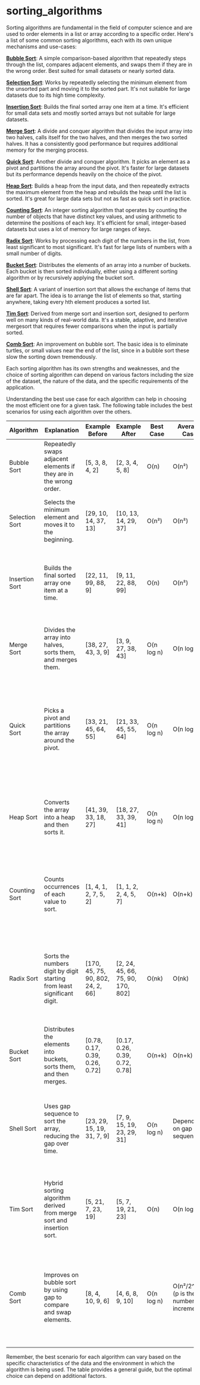 # sorting_algorithms

Sorting algorithms are fundamental in the field of computer science and are used to order elements in a list or array according to a specific order. Here's a list of some common sorting algorithms, each with its own unique mechanisms and use-cases:

**[Bubble Sort](https://github.com/Pete-ComSci/sorting_algorithms/tree/aee04d6e5bee71c9db49c54d927f4909a6b335ac/bubble_sort)**: A simple comparison-based algorithm that repeatedly steps through the list, compares adjacent elements, and swaps them if they are in the wrong order. Best suited for small datasets or nearly sorted data.

**[Selection Sort](https://github.com/Pete-ComSci/sorting_algorithms/tree/aee04d6e5bee71c9db49c54d927f4909a6b335ac/selection_sort)**: Works by repeatedly selecting the minimum element from the unsorted part and moving it to the sorted part. It's not suitable for large datasets due to its high time complexity.

**[Insertion Sort](https://github.com/Pete-ComSci/sorting_algorithms/tree/aee04d6e5bee71c9db49c54d927f4909a6b335ac/insertion_sort)**: Builds the final sorted array one item at a time. It's efficient for small data sets and mostly sorted arrays but not suitable for large datasets.

**[Merge Sort](https://github.com/Pete-ComSci/sorting_algorithms/tree/aee04d6e5bee71c9db49c54d927f4909a6b335ac/merge_sort)**: A divide and conquer algorithm that divides the input array into two halves, calls itself for the two halves, and then merges the two sorted halves. It has a consistently good performance but requires additional memory for the merging process.

**[Quick Sort](https://github.com/Pete-ComSci/sorting_algorithms/tree/aee04d6e5bee71c9db49c54d927f4909a6b335ac/quick_sort)**: Another divide and conquer algorithm. It picks an element as a pivot and partitions the array around the pivot. It's faster for large datasets but its performance depends heavily on the choice of the pivot.

**[Heap Sort](https://github.com/Pete-ComSci/sorting_algorithms/tree/aee04d6e5bee71c9db49c54d927f4909a6b335ac/heap_sort)**: Builds a heap from the input data, and then repeatedly extracts the maximum element from the heap and rebuilds the heap until the list is sorted. It's great for large data sets but not as fast as quick sort in practice.

**[Counting Sort](https://github.com/Pete-ComSci/sorting_algorithms/tree/aee04d6e5bee71c9db49c54d927f4909a6b335ac/counting_sort)**: An integer sorting algorithm that operates by counting the number of objects that have distinct key values, and using arithmetic to determine the positions of each key. It's efficient for small, integer-based datasets but uses a lot of memory for large ranges of keys.

**[Radix Sort](https://github.com/Pete-ComSci/sorting_algorithms/tree/aee04d6e5bee71c9db49c54d927f4909a6b335ac/radix_sort)**: Works by processing each digit of the numbers in the list, from least significant to most significant. It's fast for large lists of numbers with a small number of digits.

**[Bucket Sort](https://github.com/Pete-ComSci/sorting_algorithms/tree/aee04d6e5bee71c9db49c54d927f4909a6b335ac/bucket_sort)**: Distributes the elements of an array into a number of buckets. Each bucket is then sorted individually, either using a different sorting algorithm or by recursively applying the bucket sort.

**[Shell Sort](https://github.com/Pete-ComSci/sorting_algorithms/tree/aee04d6e5bee71c9db49c54d927f4909a6b335ac/shell_sort)**: A variant of insertion sort that allows the exchange of items that are far apart. The idea is to arrange the list of elements so that, starting anywhere, taking every hth element produces a sorted list.

**[Tim Sort](https://github.com/Pete-ComSci/sorting_algorithms/tree/aee04d6e5bee71c9db49c54d927f4909a6b335ac/tim_sort)**: Derived from merge sort and insertion sort, designed to perform well on many kinds of real-world data. It's a stable, adaptive, and iterative mergesort that requires fewer comparisons when the input is partially sorted.

**[Comb Sort](https://github.com/Pete-ComSci/sorting_algorithms/tree/aee04d6e5bee71c9db49c54d927f4909a6b335ac/comb_sort)**: An improvement on bubble sort. The basic idea is to eliminate turtles, or small values near the end of the list, since in a bubble sort these slow the sorting down tremendously.

Each sorting algorithm has its own strengths and weaknesses, and the choice of sorting algorithm can depend on various factors including the size of the dataset, the nature of the data, and the specific requirements of the application.

Understanding the best use case for each algorithm can help in choosing the most efficient one for a given task.
The following table includes the best scenarios for using each algorithm over the others. 

| Algorithm     | Explanation   | Example Before | Example After | Best Case | Average Case | Worst Case | Best Usage Scenario |
|---------------|---------------|----------------|---------------|-----------|--------------|------------|---------------------|
| Bubble Sort   | Repeatedly swaps adjacent elements if they are in the wrong order. | [5, 3, 8, 4, 2] | [2, 3, 4, 5, 8] | O(n) | O(n²) | O(n²) | Small datasets or when data is almost sorted. Easy to implement. |
| Selection Sort | Selects the minimum element and moves it to the beginning. | [29, 10, 14, 37, 13] | [10, 13, 14, 29, 37] | O(n²) | O(n²) | O(n²) | Small datasets. Not influenced by the order of data (stable time complexity). |
| Insertion Sort | Builds the final sorted array one item at a time. | [22, 11, 99, 88, 9] | [9, 11, 22, 88, 99] | O(n) | O(n²) | O(n²) | Small or nearly sorted datasets. Useful for data sets that are continuously being added to. |
| Merge Sort     | Divides the array into halves, sorts them, and merges them. | [38, 27, 43, 3, 9] | [3, 9, 27, 38, 43] | O(n log n) | O(n log n) | O(n log n) | Large datasets. Ensures stable sort and consistent O(n log n) performance. |
| Quick Sort     | Picks a pivot and partitions the array around the pivot. | [33, 21, 45, 64, 55] | [21, 33, 45, 55, 64] | O(n log n) | O(n log n) | O(n²) | Large datasets where average case O(n log n) performance is acceptable. Not stable but can be quick with good pivot selection. |
| Heap Sort      | Converts the array into a heap and then sorts it. | [41, 39, 33, 18, 27] | [18, 27, 33, 39, 41] | O(n log n) | O(n log n) | O(n log n) | Large datasets. Good when you need guaranteed O(n log n) performance without extra space for merge sort. |
| Counting Sort  | Counts occurrences of each value to sort. | [1, 4, 1, 2, 7, 5, 2] | [1, 1, 2, 2, 4, 5, 7] | O(n+k) | O(n+k) | O(n+k) | Small integer range (k) relative to the number of items (n). Very efficient when k is not significantly greater than n. |
| Radix Sort     | Sorts the numbers digit by digit starting from least significant digit. | [170, 45, 75, 90, 802, 24, 2, 66] | [2, 24, 45, 66, 75, 90, 170, 802] | O(nk) | O(nk) | O(nk) | Large datasets with a fixed size of elements (like fixed-length integers). Efficient when the number of digits (k) is less. |
| Bucket Sort    | Distributes the elements into buckets, sorts them, and then merges. | [0.78, 0.17, 0.39, 0.26, 0.72] | [0.17, 0.26, 0.39, 0.72, 0.78] | O(n+k) | O(n+k) | O(n²) | When input is uniformly distributed over a range. Works well for floating point numbers. |
| Shell Sort     | Uses gap sequence to sort the array, reducing the gap over time. | [23, 29, 15, 19, 31, 7, 9] | [7, 9, 15, 19, 23, 29, 31] | O(n log n) | Depends on gap sequence | O(n²) | Medium to large datasets where a more complex algorithm like quick sort or merge sort is not as efficient. |
| Tim Sort       | Hybrid sorting algorithm derived from merge sort and insertion sort. | [5, 21, 7, 23, 19] | [5, 7, 19, 21, 23] | O(n) | O(n log n) | O(n log n) | Datasets that are partially sorted or have a lot of repeated elements. Great default choice for sorting objects. |
| Comb Sort      | Improves on bubble sort by using gap to compare and swap elements. | [8, 4, 10, 9, 6] | [4, 6, 8, 9, 10] | O(n log n) | O(n²/2^p) (p is the number of increments) | O(n²) | Larger datasets where bubble sort is too slow. Good when you want to avoid using extra space and need something simpler than quick sort. |

Remember, the best scenario for each algorithm can vary based on the specific characteristics of the data and the environment in which the algorithm is being used. The table provides a general guide, but the optimal choice can depend on additional factors.
